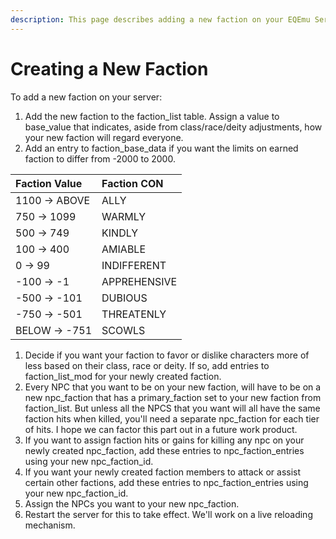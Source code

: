 ```yaml
---
description: This page describes adding a new faction on your EQEmu Server
---
```


# Creating a New Faction

To add a new faction on your server:

1. Add the new faction to the faction\_list table. Assign a value to base\_value that indicates, aside from class/race/deity adjustments, how your new faction will regard everyone.
2. Add an entry to faction\_base\_data if you want the limits on earned faction to differ from -2000 to 2000.

| Faction Value | Faction CON |
| :--- | :--- |
| 1100 -&gt; ABOVE | ALLY |
| 750 -&gt; 1099 | WARMLY |
| 500 -&gt; 749 | KINDLY |
| 100 -&gt; 400 | AMIABLE |
| 0 -&gt; 99 | INDIFFERENT |
| -100 -&gt; -1 | APPREHENSIVE |
| -500 -&gt; -101 | DUBIOUS |
| -750 -&gt; -501 | THREATENLY |
| BELOW -&gt; -751 | SCOWLS |

1. Decide if you want your faction to favor or dislike characters more of less based on their class, race or deity. If so, add entries to faction\_list\_mod for your newly created faction.
2. Every NPC that you want to be on your new faction, will have to be on a new npc\_faction that has a primary\_faction set to your new faction from faction\_list. But unless all the NPCS that you want will all have the same faction hits when killed, you'll need a separate npc\_faction for each tier of hits. I hope we can factor this part out in a future work product.
3. If you want to assign faction hits or gains for killing any npc on your newly created npc\_faction, add these entries to npc\_faction\_entries using your new npc\_faction\_id.
4. If you want your newly created faction members to attack or assist certain other factions, add these entries to npc\_faction\_entries using your new npc\_faction\_id.
5. Assign the NPCs you want to your new npc\_faction.
6. Restart the server for this to take effect. We'll work on a live reloading mechanism.

